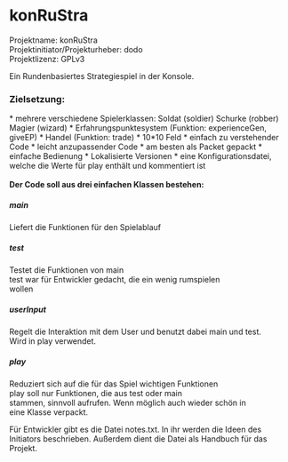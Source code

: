 konRuStra
=========
<p>
Projektname:                        konRuStra <br>
Projektinitiator/Projekturheber:    dodo <br>
Projektlizenz:                      GPLv3 <br>
</p>
Ein Rundenbasiertes Strategiespiel in der Konsole.<br>
<h3>Zielsetzung:</h3>
* mehrere verschiedene Spielerklassen: Soldat (soldier) Schurke (robber) Magier (wizard)
* Erfahrungspunktesystem (Funktion: experienceGen, giveEP)
* Handel (Funktion: trade)
* 10*10 Feld
* einfach zu verstehender Code
* leicht anzupassender Code
* am besten als Packet gepackt
* einfache Bedienung
* Lokalisierte Versionen
* eine Konfigurationsdatei, welche die Werte für play enthält und kommentiert ist <br>
<br>
<strong>Der Code soll aus drei einfachen Klassen bestehen: </strong>

<h5>main</h5> 
<p>
Liefert die Funktionen für den Spielablauf <br>
</p>

<h5>test</h5> 
<p>
Testet die Funktionen von main <br>
test war für Entwickler gedacht, die ein wenig rumspielen <br>
wollen
</p>

<h5>userInput</h5>
<p>
Regelt die Interaktion mit dem User und benutzt dabei main und test. <br>
Wird in play verwendet. <br>
</p>

<h5>play</h5>
<p>
Reduziert sich auf die für das Spiel wichtigen Funktionen <br>
play soll nur Funktionen, die aus test oder main <br>
stammen, sinnvoll aufrufen. Wenn möglich auch wieder schön in <br>
eine Klasse verpackt. 
</p>
<p>
Für Entwickler gibt es die Datei notes.txt. In ihr werden die Ideen
des Initiators beschrieben. Außerdem dient die Datei als Handbuch
für das Projekt.
</p>


